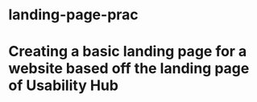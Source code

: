 # landing-page-prac
# Creating a basic landing page for a website based off the landing page of Usability Hub
